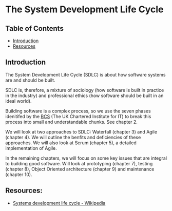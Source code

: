 # The System Development Life Cycle

## Table of Contents

* [Introduction](#introduction)
* [Resources](#resources)

## Introduction

The System Development Life Cycle (SDLC) is about how software systems are and should be built.

SDLC is, therefore, a mixture of sociology (how software is built in practice in the industry) and professional ethics (how software should be built in an ideal world).

Building software is a complex process, so we use the seven phases idenitifed by the [BCS](http://www.bcs.org/) (The UK Chartered Institute for IT) to break this process into small and understandable chunks. See chapter 2.

We will look at two approaches to SDLC: Waterfall (chapter 3) and Agile (chapter 4). We will outline the benfits and deficiencies of these approaches. We will also look at Scrum (chapter 5), a detailed implementation of Agile.

In the remaining chapters, we will focus on some key issues that are integral to building good software. Will look at prototyping (chapter 7), testing (chapter 8), Object Oriented architecture (chapter 9) and maintenance (chapter 10).

## Resources:

* [Systems development life cycle - Wikipedia](https://en.wikipedia.org/wiki/Systems_development_life_cycle)
